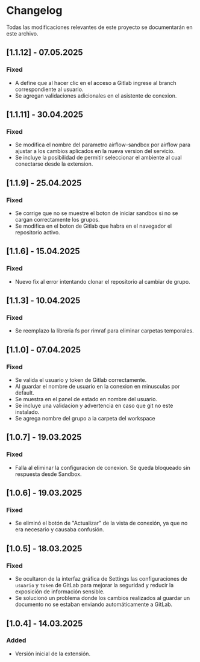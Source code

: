 # Changelog

Todas las modificaciones relevantes de este proyecto se documentarán en este archivo.

## [1.1.12] - 07.05.2025
### Fixed
- A define que al hacer clic en el acceso a Gitlab ingrese al branch correspondiente al usuario.
- Se agregan validaciones adicionales en el asistente de conexion.

## [1.1.11] - 30.04.2025
### Fixed
- Se modifica el nombre del parametro airflow-sandbox por airflow para ajustar a los cambios aplicados en la nueva version del servicio.
- Se incluye la posibilidad de permitir seleccionar el ambiente al cual conectarse desde la extension.

## [1.1.9] - 25.04.2025
### Fixed
- Se corrige que no se muestre el boton de iniciar sandbox si no se cargan correctamente los grupos.
- Se modifica en el boton de Gitlab que habra en el navegador el repositorio activo.

## [1.1.6] - 15.04.2025
### Fixed
- Nuevo fix al error intentando clonar el repositorio al cambiar de grupo.

## [1.1.3] - 10.04.2025
### Fixed
- Se reemplazo la libreria fs por rimraf para eliminar carpetas temporales.

## [1.1.0] - 07.04.2025
### Fixed
- Se valida el usuario y token de Gitlab correctamente.
- Al guardar el nombre de usuario en la conexion en minusculas por default.
- Se muestra en el panel de estado en nombre del usuario.
- Se incluye una validacion y advertencia en caso que git no este instalado.
- Se agrega nombre del grupo a la carpeta del workspace

## [1.0.7] - 19.03.2025
### Fixed
- Falla al eliminar la configuracion de conexion. Se queda bloqueado sin respuesta desde Sandbox.

## [1.0.6] - 19.03.2025
### Fixed
- Se eliminó el botón de "Actualizar" de la vista de conexión, ya que no era necesario y causaba confusión.

## [1.0.5] - 18.03.2025
### Fixed
- Se ocultaron de la interfaz gráfica de Settings las configuraciones de `usuario` y `token` de GitLab para mejorar la seguridad y reducir la exposición de información sensible.
- Se solucionó un problema donde los cambios realizados al guardar un documento no se estaban enviando automáticamente a GitLab.

## [1.0.4] - 14.03.2025
### Added
- Versión inicial de la extensión.